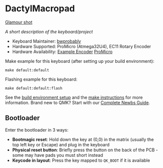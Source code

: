 # DactylMacropad

[Glamour shot](https://i.imgur.com/ONvbIbmh.jpg)

*A short description of the keyboard/project*

* Keyboard Maintainer: [bwprobably](https://github.com/bwprobably)
* Hardware Supported: ProMicro (Atmega32U4), EC11 Rotary Encoder
* Hardware Availability: [Example Encoder](https://www.amazon.com/dp/B07D3DF8TK/)
[ProMicro](https://www.sparkfun.com/products/12640)

Make example for this keyboard (after setting up your build environment):

    make default:default

Flashing example for this keyboard:

    make default:default:flash

See the [build environment setup](https://docs.qmk.fm/#/getting_started_build_tools) and the [make instructions](https://docs.qmk.fm/#/getting_started_make_guide) for more information. Brand new to QMK? Start with our [Complete Newbs Guide](https://docs.qmk.fm/#/newbs).

## Bootloader

Enter the bootloader in 3 ways:

* **Bootmagic reset**: Hold down the key at (0,0) in the matrix (usually the top left key or Escape) and plug in the keyboard
* **Physical reset button**: Briefly press the button on the back of the PCB - some may have pads you must short instead
* **Keycode in layout**: Press the key mapped to `QK_BOOT` if it is available
